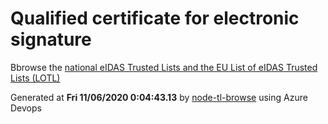 # Qualified certificate for electronic signature 
 Bbrowse the [national eIDAS Trusted Lists and the EU List of eIDAS Trusted Lists (LOTL)](https://webgate.ec.europa.eu/tl-browser/#/) 
 
 
Generated at **Fri 11/06/2020  0:04:43.13** by [node-tl-browse](https://github.com/ymedlop/node-tl-browser) using Azure Devops 
